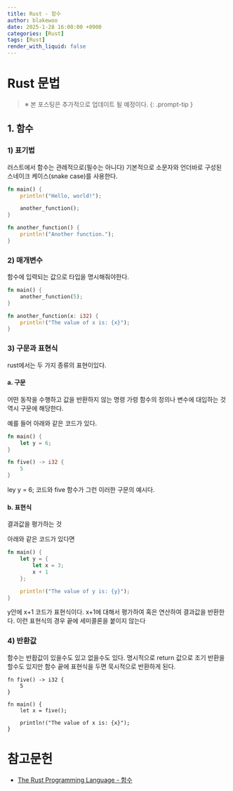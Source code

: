 ```yaml
---
title: Rust - 함수
author: blakewoo
date: 2025-1-28 16:00:00 +0900
categories: [Rust]
tags: [Rust] 
render_with_liquid: false
---
```


# Rust 문법

> ※ 본 포스팅은 추가적으로 업데이트 될 예정이다.
{: .prompt-tip }

## 1. 함수
### 1) 표기법
러스트에서 함수는 관례적으로(필수는 아니다) 기본적으로 소문자와 언더바로
구성된 스네이크 케이스(snake case)를 사용한다.

```rust
fn main() {
    println!("Hello, world!");

    another_function();
}

fn another_function() {
    println!("Another function.");
}
```


### 2) 매개변수
함수에 입력되는 값으로 타입을 명시해줘야한다.

````rust
fn main() {
    another_function(5);
}

fn another_function(x: i32) {
    println!("The value of x is: {x}");
}
````

### 3) 구문과 표현식
rust에서는 두 가지 종류의 표현이있다.

#### a. 구문
어떤 동작을 수행하고 값을 반환하지 않는 명령
가령 함수의 정의나 변수에 대입하는 것 역시 구문에 해당한다.

예를 들어 아래와 같은 코드가 있다.
```rust
fn main() {
    let y = 6;
}

fn five() -> i32 {
    5
}
```

ley y = 6; 코드와 five 함수가 그런 이러한 구문의 예시다.


#### b. 표현식
결과값을 평가하는 것

아래와 같은 코드가 있다면
```rust
fn main() {
    let y = {
        let x = 3;
        x + 1
    };

    println!("The value of y is: {y}");
}
```
y안에 x+1 코드가 표현식이다.
x+1에 대해서 평가하여 혹은 연산하여 결과값을 반환한다.
이런 표현식의 경우 끝에 세미콜론을 붙이지 않는다

### 4) 반환값
함수는 반홥값이 있을수도 있고 없을수도 있다.
명시적으로 return 값으로 조기 반환을 할수도 있지만
함수 끝에 표현식을 두면 묵시적으로 반환하게 된다.
```
fn five() -> i32 {
    5
}

fn main() {
    let x = five();

    println!("The value of x is: {x}");
}
```


# 참고문헌
- [The Rust Programming Language - 함수](https://doc.rust-kr.org/ch03-03-how-functions-work.html)
